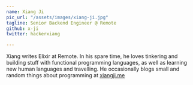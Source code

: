 ```yaml
---
name: Xiang Ji
pic_url: "/assets/images/xiang-ji.jpg"
tagline: Senior Backend Engineer @ Remote
github: x-ji
twitter: hackerxiang

---
```

Xiang writes Elixir at Remote. In his spare time, he loves tinkering and building stuff with functional programming languages, as well as learning new human languages and travelling. He occasionally blogs small and random things about programming at [xiangji.me](http://xiangji.me/)